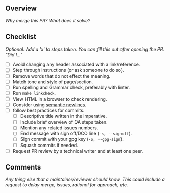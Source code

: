 ## Overview

_Why merge this PR? What does it solve?_

## Checklist

_Optional. Add a 'x' to steps taken._
_You can fill this out after opening the PR. "Did I..."_

* [ ] Avoid changing any header associated with a link/reference.
* [ ] Step through instructions (or ask someone to do so).
* [ ] Remove words that do not effect the meaning.
* [ ] Match tone and style of page/section.
* [ ] Run spelling and Grammar check, preferably with linter.
* [ ] Run `make linkcheck`.
* [ ] View HTML in a browser to check rendering.
* [ ] Consider using [semantic newlines](https://bobheadxi.dev/semantic-line-breaks/).
* [ ] follow best practices for commits.
  * [ ] Descriptive title written in the imperative.
  * [ ] Include brief overview of QA steps taken.
  * [ ] Mention any related issues numbers.
  * [ ] End message with sign off/DCO line (`-s, --signoff`).
  * [ ] Sign commit with your gpg key (`-S, --gpg-sign`).
  * [ ] Squash commits if needed.
* [ ] Request PR review by a technical writer and at least one peer.

## Comments

_Any thing else that a maintainer/reviewer should know._
_This could include a request to delay merge, issues, rational for approach, etc._
